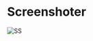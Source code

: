# Screenshoter

![SS](https://cdn.pixabay.com/photo/2012/04/01/12/39/screen-capture-23236_960_720.png)

